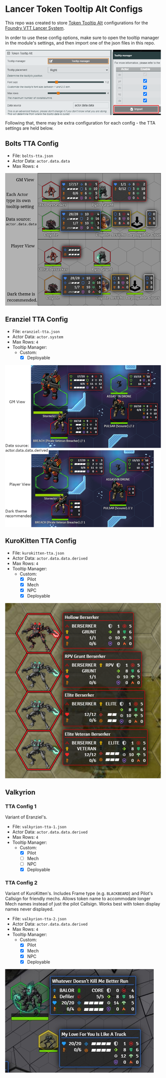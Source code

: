 # Lancer Token Tooltip Alt Configs

This repo was created to store [Token Tooltip Alt](https://foundryvtt.com/packages/token-tooltip-alt) configurations for the [Foundry VTT Lancer System](https://foundryvtt.com/packages/lancer).

In order to use these config options, make sure to open the tooltip manager in the module's settings, and then import one of the json files in this repo.

![Token Tooltip Alt json Import Example](jsonImport.png)

Following that, there may be extra configuration for each config - the TTA settings are held below.

## Bolts TTA Config

- File: `bolts-tta.json`
- Actor Data: `actor.data.data`
- Max Rows: `4`  

![Bolts TTA Preview](bolts-preview.png)

## Eranziel TTA Config

- File: `eranziel-tta.json`
- Actor Data: `actor.system`
- Max Rows: `4`
- Tooltip Manager:
  - Custom:
    - [x] Deployable

![Eranziel TTA Preview](eranziel-preview.png)

## KuroKitten TTA Config

- File: `kurokitten-tta.json`
- Actor Data: `actor.data.data.derived`
- Max Rows: `4`
- Tooltip Manager:
  - Custom:
    - [x] Pilot
    - [x] Mech
    - [x] NPC
    - [x] Deployable

![KuroKitten TTA Preview](kurokitten-preview.png)

## Valkyrion
### TTA Config 1
Variant of Eranziel's.
- File: `valkyrion-tta-1.json`
- Actor Data: `actor.data.data.derived`
- Max Rows: `4`
- Tooltip Manager:
  - Custom:
    - [x] Pilot
    - [ ] Mech
    - [ ] NPC
    - [x] Deployable

### TTA Config 2
Variant of KuroKitten's.  Includes Frame type (e.g. `BLACKBEARD`) and Pilot's Callsign for friendly mechs.  Allows token name to accommodate longer Mech names instead of just the pilot Callsign.  Works best with token display names never displayed.
- File: `valkyrion-tta-2.json`
- Actor Data: `actor.data.data.derived`
- Max Rows: `4`
- Tooltip Manager:
  - Custom:
    - [x] Pilot
    - [x] Mech
    - [x] NPC
    - [x] Deployable

![Valkyrion TTA 2 Preview](valkyrion-2-preview.png)
